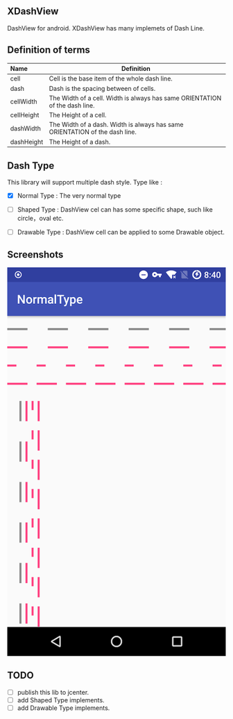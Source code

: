 

## XDashView

DashView for android. XDashView has many implemets of Dash Line.


## Definition of terms

| Name       | Definition                               |
| :--------- | ---------------------------------------- |
| cell       | Cell is the base item of the whole dash line. |
| dash       | Dash is the spacing between of cells.    |
| cellWidth  | The Width of a cell. Width is always has same ORIENTATION of the dash line. |
| cellHeight | The Height of a cell.                    |
| dashWidth  | The Width of a dash. Width is always has same ORIENTATION of the dash line. |
| dashHeight | The Height of a dash.                    |



## Dash Type

This library will support multiple dash style. Type like :

- [x] Normal Type : The very normal type
- [ ] Shaped Type : DashView cel can has some specific shape, such like circle，oval etc.
- [ ] Drawable Type : DashView cell can be applied to some Drawable object.



## Screenshots

![Normal Type](screenshot/normal_type.png)



## TODO

- [ ] publish this lib to jcenter.
- [ ] add Shaped Type implements.
- [ ] add Drawable Type implements.
